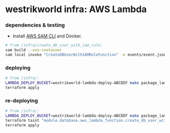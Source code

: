 # westrikworld infra: AWS Lambda

### dependencies & testing

- Install [AWS SAM CLI](https://docs.aws.amazon.com/serverless-application-model/latest/developerguide/serverless-sam-cli-install.html) and Docker.

```sh
# from /infra/create_db_user_with_iam_role:
sam build --use-container
sam local invoke "CreateDBUserWithIAMRoleFunction" -e events/event.json
```

### deploying

```sh
# from /infra/:
LAMBDA_DEPLOY_BUCKET=westrikworld-lambda-deploy-ABCDEF make package_lambdas
terraform apply
```

### re-deploying

```sh
# from /infra/:
LAMBDA_DEPLOY_BUCKET=westrikworld-lambda-deploy-ABCDEF make package_lambdas
terraform taint "module.database.aws_lambda_function.create_db_user_with_iam_role"
terraform apply
```
